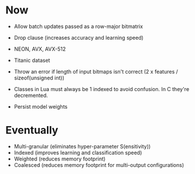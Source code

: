 # Now

- Allow batch updates passed as a row-major bitmatrix
- Drop clause (increases accuracy and learning speed)
- NEON, AVX, AVX-512

- Titanic dataset

- Throw an error if length of input bitmaps isn't correct (2 x features /
  sizeof(unsigned int))
- Classes in Lua must always be 1 indexed to avoid confusion. In C they're
  decremented.
- Persist model weights

# Eventually

- Multi-granular (eliminates hyper-parameter S(ensitivity))
- Indexed (improves learning and classification speed)
- Weighted (reduces memory footprint)
- Coalesced (reduces memory footprint for multi-output configurations)
